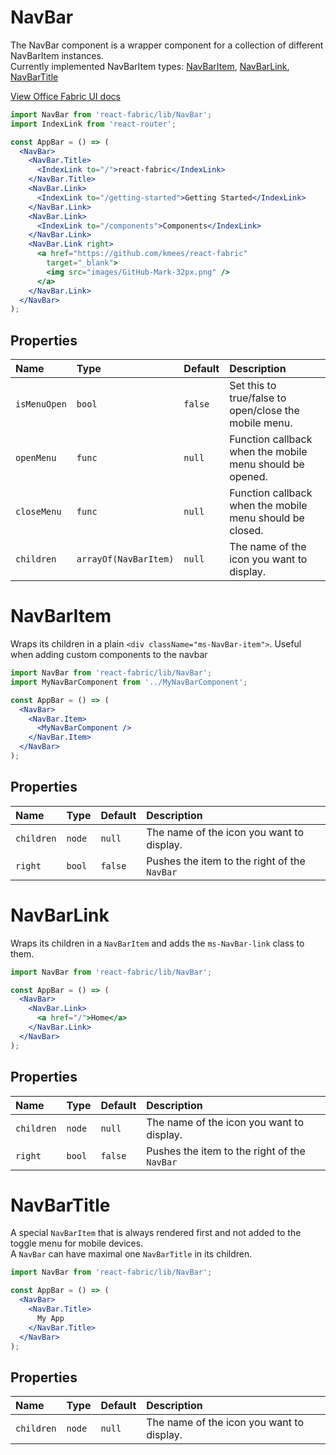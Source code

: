 # NavBar 

The NavBar component is a wrapper component for a collection of different NavBarItem instances. <br>
Currently implemented NavBarItem types: [NavBarItem](#navbaritem), [NavBarLink](#navbarlink), [NavBarTitle](#navbartitle)

<a href="http://dev.office.com/fabric/components/navbar" target="_blank">View Office Fabric UI docs</a>

```jsx
import NavBar from 'react-fabric/lib/NavBar';
import IndexLink from 'react-router';

const AppBar = () => (
  <NavBar>
    <NavBar.Title>
      <IndexLink to="/">react-fabric</IndexLink>
    </NavBar.Title>
    <NavBar.Link>
      <IndexLink to="/getting-started">Getting Started</IndexLink>
    </NavBar.Link>
    <NavBar.Link>
      <IndexLink to="/components">Components</IndexLink>
    </NavBar.Link>
    <NavBar.Link right>
      <a href="https://github.com/kmees/react-fabric"
        target="_blank">
        <img src="images/GitHub-Mark-32px.png" />
      </a>
    </NavBar.Link>
  </NavBar>
);
```

## Properties

| Name         | Type                  | Default | Description                                              |
| :-----       | :-----                | :-----  | :-----                                                   |
| `isMenuOpen` | `bool`                | `false` | Set this to true/false to open/close the mobile menu.    |
| `openMenu`   | `func`                | `null`  | Function callback when the mobile menu should be opened. |
| `closeMenu`  | `func`                | `null`  | Function callback when the mobile menu should be closed. |
| `children`   | `arrayOf(NavBarItem)` | `null`  | The name of the icon you want to display.                |

# NavBarItem

Wraps its children in a plain `<div className="ms-NavBar-item">`.
Useful when adding custom components to the navbar

```jsx
import NavBar from 'react-fabric/lib/NavBar';
import MyNavBarComponent from '../MyNavBarComponent';

const AppBar = () => (
  <NavBar>
    <NavBar.Item>
      <MyNavBarComponent />
    </NavBar.Item>
  </NavBar>
);
```

## Properties

| Name        | Type     | Default | Description                                  |
| :-----      | :-----   | :-----  | :-----                                       |
| `children`  | `node`   | `null`  | The name of the icon you want to display.    |
| `right`     | `bool`   | `false` | Pushes the item to the right of the `NavBar` |

# NavBarLink

Wraps its children in a `NavBarItem` and adds the `ms-NavBar-link` class to them.

```jsx
import NavBar from 'react-fabric/lib/NavBar';

const AppBar = () => (
  <NavBar>
    <NavBar.Link>
      <a href="/">Home</a>
    </NavBar.Link>
  </NavBar>
);
```

## Properties

| Name        | Type     | Default | Description                                  |
| :-----      | :-----   | :-----  | :-----                                       |
| `children`  | `node`   | `null`  | The name of the icon you want to display.    |
| `right`     | `bool`   | `false` | Pushes the item to the right of the `NavBar` |

# NavBarTitle

A special `NavBarItem` that is always rendered first and not added to the toggle menu for mobile devices.<br>
A `NavBar` can have maximal one `NavBarTitle` in its children.

```jsx
import NavBar from 'react-fabric/lib/NavBar';

const AppBar = () => (
  <NavBar>
    <NavBar.Title>
      My App 
    </NavBar.Title>
  </NavBar>
);
```

## Properties

| Name        | Type     | Default | Description                               |
| :-----      | :-----   | :-----  | :-----                                    |
| `children`  | `node`   | `null`  | The name of the icon you want to display. |
